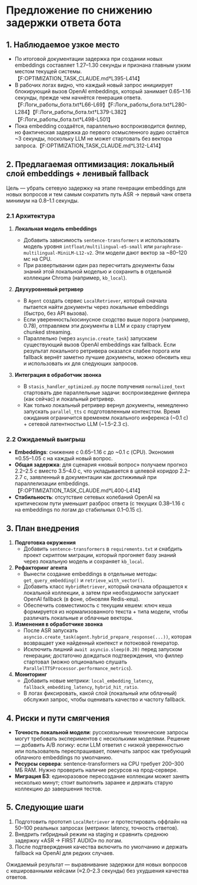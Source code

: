 # Предложение по снижению задержки ответа бота

## 1. Наблюдаемое узкое место
- По итоговой документации задержка при создании новых embeddings составляет 1.27–1.30 секунды и признана главным узким местом текущей системы.【F:OPTIMIZATION_TASK_CLAUDE.md†L395-L414】
- В рабочих логах видно, что каждый новый запрос инициирует блокирующий вызов OpenAI embeddings, который занимает 0.65–1.16 секунды, прежде чем начнётся генерация ответа.【F:Логи_работы_бота.txt†L66-L69】【F:Логи_работы_бота.txt†L280-L284】【F:Логи_работы_бота.txt†L379-L382】【F:Логи_работы_бота.txt†L498-L501】
- Пока embedding создаётся, параллельно воспроизводится филлер, но фактическая задержка до первого осмысленного аудио остаётся ~3 секунды, поскольку LLM не может стартовать без вектора запроса.【F:OPTIMIZATION_TASK_CLAUDE.md†L312-L414】

## 2. Предлагаемая оптимизация: локальный слой embeddings + ленивый fallback
Цель — убрать сетевую задержку на этапе генерации embeddings для новых вопросов и тем самым сократить путь ASR → первый чанк ответа минимум на 0.8–1.1 секунды.

### 2.1 Архитектура
1. **Локальная модель embeddings**
   - Добавить зависимость `sentence-transformers` и использовать модель уровня `intfloat/multilingual-e5-small` или `paraphrase-multilingual-MiniLM-L12-v2`. Эти модели дают вектор за ~80–120 мс на CPU.
   - При развертывании один раз пересчитать документы базы знаний этой локальной моделью и сохранить в отдельной коллекции Chroma (например, `kb_local`).

2. **Двухуровневый ретривер**
   - В `Agent` создать сервис `LocalRetriever`, который сначала пытается найти документы через локальные embeddings (быстро, без API вызова).
   - Если уверенность/косинусное сходство выше порога (например, 0.78), отправляем эти документы в LLM и сразу стартуем chunked streaming.
   - Параллельно (через `asyncio.create_task`) запускаем существующий вызов OpenAI embeddings как fallback. Если результат локального ретривера оказался слабее порога или fallback вернёт заметно лучшие документы, можно обновить кеш и использовать их для следующих запросов.

3. **Интеграция в обработчик звонка**
   - В `stasis_handler_optimized.py` после получения `normalized_text` стартовать две параллельные задачи: воспроизведение филлера (как сейчас) и локальный ретривер.
   - Как только локальный ретривер вернул документы, немедленно запускать `parallel_tts` с подготовленным контекстом. Время ожидания ограничится временем локального инференса (~0.1 с) + сетевой латентностью LLM (~1.5–2.3 с).

### 2.2 Ожидаемый выигрыш
- **Embeddings**: снижение с 0.65–1.16 с до ~0.1 с (CPU). Экономия ≈0.55–1.05 с на каждый новый вопрос.
- **Общая задержка**: для сценария «новый вопрос» получаем прогноз 2.2–2.5 с вместо 3.5–4.0 с, что укладывается в целевой коридор 2.2–2.7 с, заявленный в документации как достижимый при параллелизации embeddings.【F:OPTIMIZATION_TASK_CLAUDE.md†L400-L414】
- **Стабильность**: отсутствие сетевых колебаний OpenAI на критическом пути уменьшит разброс ответа (с текущих 0.38–1.16 с на embeddings по логам до стабильных 0.1–0.15 с).

## 3. План внедрения
1. **Подготовка окружения**
   - Добавить `sentence-transformers` в `requirements.txt` и снабдить проект скриптом миграции, который прогоняет базу знаний через локальную модель и сохраняет `kb_local`.
2. **Рефакторинг агента**
   - Вынести создание embeddings в отдельные методы: `get_query_embedding()` и `retrieve_with_vector()`.
   - Добавить класс `HybridRetriever`, который сначала обращается к локальной коллекции, а затем при необходимости запускает OpenAI fallback (в фоне, обновляя Redis-кеш).
   - Обеспечить совместимость с текущим кешем: ключ кеша формируется из нормализованного текста + типа модели, чтобы различать локальные и облачные векторы.
3. **Изменения в обработчике звонка**
   - После ASR запускать `asyncio.create_task(agent.hybrid_prepare_response(...))`, которая возвращает уже найденный контекст и потоковой генератор.
   - Исключить лишний `await asyncio.sleep(0.20)` перед запуском генерации; достаточно дождаться подтверждения, что филлер стартовал (можно опционально слушать `ParallelTTSProcessor.performance_metrics`).
4. **Мониторинг**
   - Добавить новые метрики: `local_embedding_latency`, `fallback_embedding_latency`, `hybrid_hit_ratio`.
   - В логах фиксировать, какой слой (локальный или облачный) обслужил запрос, чтобы оценивать качество и частоту fallback.

## 4. Риски и пути смягчения
- **Точность локальной модели**: русскоязычные технические запросы могут требовать экспериментов с несколькими моделями. Решение — добавить A/B логику: если LLM ответил с низкой уверенностью или пользователь переспрашивает, помечать запрос как требующий облачного embeddings по умолчанию.
- **Ресурсы сервера**: sentence-transformers на CPU требует 200–300 МБ RAM. Нужно проверить наличие ресурсов на прод-сервере.
- **Миграция БЗ**: единоразовое пересоздание коллекции может занять несколько минут; стоит выполнить заранее и держать старую коллекцию до завершения тестов.

## 5. Следующие шаги
1. Подготовить прототип `LocalRetriever` и протестировать оффлайн на 50–100 реальных запросах (метрики: latency, точность ответов).
2. Внедрить гибридный режим на staging и сравнить среднюю задержку «ASR → FIRST AUDIO» по логам.
3. После подтверждения качества включить по умолчанию и держать fallback на OpenAI для редких случаев.

Ожидаемый результат — выравнивание задержки для новых вопросов с кешированными кейсами (≈2.0–2.3 секунды) без ухудшения качества ответов.
